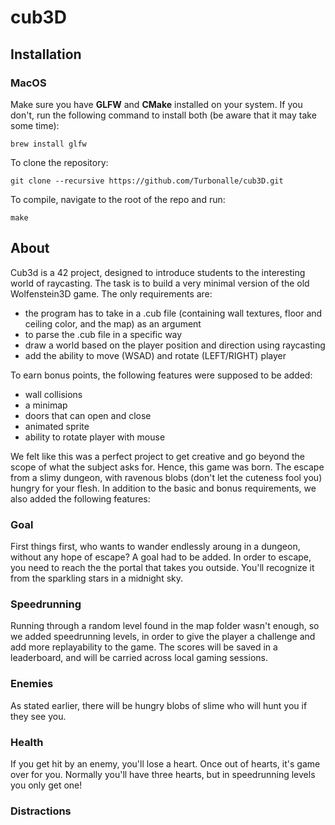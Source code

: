 # cub3D

## Installation

### MacOS

Make sure you have **GLFW** and **CMake** installed on your system. If you don't, run the following command to install both (be aware that it may take some time):

`brew install glfw`

To clone the repository:

`git clone --recursive https://github.com/Turbonalle/cub3D.git`

To compile, navigate to the root of the repo and run:

`make`


## About

Cub3d is a 42 project, designed to introduce students to the interesting world of raycasting. The task is to build a very minimal version of the old Wolfenstein3D game. The only requirements are:

- the program has to take in a .cub file (containing wall textures, floor and ceiling color, and the map) as an argument
- to parse the .cub file in a specific way
- draw a world based on the player position and direction using raycasting
- add the ability to move (WSAD) and rotate (LEFT/RIGHT) player

To earn bonus points, the following features were supposed to be added:

- wall collisions
- a minimap
- doors that can open and close
- animated sprite
- ability to rotate player with mouse

We felt like this was a perfect project to get creative and go beyond the scope of what the subject asks for. Hence, this game was born. The escape from a slimy dungeon, with ravenous blobs (don't let the cuteness fool you) hungry for your flesh. In addition to the basic and bonus requirements, we also added the following features:

### Goal

First things first, who wants to wander endlessly aroung in a dungeon, without any hope of escape? A goal had to be added. In order to escape, you need to reach the the portal that takes you outside. You'll recognize it from the sparkling stars in a midnight sky.

### Speedrunning

Running through a random level found in the map folder wasn't enough, so we added speedrunning levels, in order to give the player a challenge and add more replayability to the game. The scores will be saved in a leaderboard, and will be carried across local gaming sessions.

### Enemies

As stated earlier, there will be hungry blobs of slime who will hunt you if they see you.

### Health

If you get hit by an enemy, you'll lose a heart. Once out of hearts, it's game over for you. Normally you'll have three hearts, but in speedrunning levels you only get one!

### Distractions
